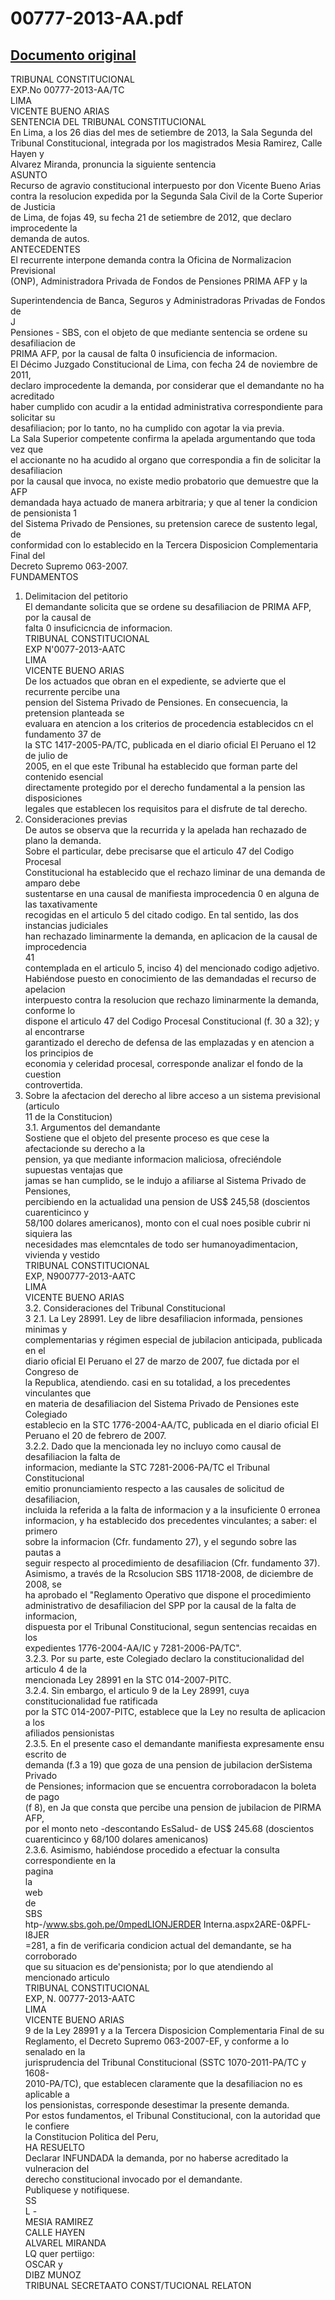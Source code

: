 
00777-2013-AA.pdf
=================
  
[Documento original](https://tc.gob.pe/jurisprudencia/2013/00777-2013-AA.pdf)  
---  
TRIBUNAL CONSTITUCIONAL  
EXP.No 00777-2013-AA/TC  
LIMA  
VICENTE BUENO ARIAS  
SENTENCIA DEL TRIBUNAL CONSTITUCIONAL  
En Lima, a los 26 dias del mes de setiembre de 2013, la Sala Segunda del  
Tribunal Constitucional, integrada por los magistrados Mesia Ramirez, Calle Hayen y  
Alvarez Miranda, pronuncia la siguiente sentencia  
ASUNTO  
Recurso de agravio constitucional interpuesto por don Vicente Bueno Arias  
contra la resolucion expedida por la Segunda Sala Civil de la Corte Superior de Justicia  
de Lima, de fojas 49, su fecha 21 de setiembre de 2012, que declaro improcedente la  
demanda de autos.  
ANTECEDENTES  
El recurrente interpone demanda contra la Oficina de Normalizacion Previsional  
(ONP), Administradora Privada de Fondos de Pensiones PRIMA AFP y la  
  
Superintendencia de Banca, Seguros y Administradoras Privadas de Fondos de  
J  
Pensiones - SBS, con el objeto de que mediante sentencia se ordene su desafiliacion de  
PRIMA AFP, por la causal de falta 0 insuficiencia de informacion.  
El Décimo Juzgado Constitucional de Lima, con fecha 24 de noviembre de 2011,  
declaro improcedente la demanda, por considerar que el demandante no ha acreditado  
haber cumplido con acudir a la entidad administrativa correspondiente para solicitar su  
desafiliacion; por lo tanto, no ha cumplido con agotar la via previa.  
La Sala Superior competente confirma la apelada argumentando que toda vez que  
el accionante no ha acudido al organo que correspondia a fin de solicitar la desafiliacion  
por la causal que invoca, no existe medio probatorio que demuestre que la AFP  
demandada haya actuado de manera arbitraria; y que al tener la condicion de pensionista 1  
del Sistema Privado de Pensiones, su pretension carece de sustento legal, de  
conformidad con lo establecido en la Tercera Disposicion Complementaria Final del  
Decreto Supremo 063-2007.  
FUNDAMENTOS  
1. Delimitacion del petitorio  
El demandante solicita que se ordene su desafiliacion de PRIMA AFP, por la causal de  
falta 0 insuficicncia de informacion.  
TRIBUNAL CONSTITUCIONAL  
EXP N'0077-2013-AATC  
LIMA  
VICENTE BUENO ARIAS  
De los actuados que obran en el expediente, se advierte que el recurrente percibe una  
pension del Sistema Privado de Pensiones. En consecuencia, la pretension planteada se  
evaluara en atencion a los criterios de procedencia establecidos cn el fundamento 37 de  
la STC 1417-2005-PA/TC, publicada en el diario oficial El Peruano el 12 de julio de  
2005, en el que este Tribunal ha establecido que forman parte del contenido esencial  
directamente protegido por el derecho fundamental a la pension las disposiciones  
legales que establecen los requisitos para el disfrute de tal derecho.  
2. Consideraciones previas  
De autos se observa que la recurrida y la apelada han rechazado de plano la demanda.  
Sobre el particular, debe precisarse que el articulo 47 del Codigo Procesal  
Constitucional ha establecido que el rechazo liminar de una demanda de amparo debe  
sustentarse en una causal de manifiesta improcedencia 0 en alguna de las taxativamente  
recogidas en el articulo 5 del citado codigo. En tal sentido, las dos instancias judiciales  
han rechazado liminarmente la demanda, en aplicacion de la causal de improcedencia  
41  
contemplada en el articulo 5, inciso 4) del mencionado codigo adjetivo.  
Habiéndose puesto en conocimiento de las demandadas el recurso de apelacion  
interpuesto contra la resolucion que rechazo liminarmente la demanda, conforme lo  
dispone el articulo 47 del Codigo Procesal Constitucional (f. 30 a 32); y al encontrarse  
garantizado el derecho de defensa de las emplazadas y en atencion a los principios de  
economia y celeridad procesal, corresponde analizar el fondo de la cuestion  
controvertida.  
3. Sobre la afectacion del derecho al libre acceso a un sistema previsional (articulo  
11 de la Constitucion)  
3.1. Argumentos del demandante  
Sostiene que el objeto del presente proceso es que cese la afectacionde su derecho a la  
pension, ya que mediante informacion maliciosa, ofreciéndole supuestas ventajas que  
jamas se han cumplido, se le indujo a afiliarse al Sistema Privado de Pensiones,  
percibiendo en la actualidad una pension de US$ 245,58 (doscientos cuarenticinco y  
58/100 dolares americanos), monto con el cual noes posible cubrir ni siquiera las  
necesidades mas elemcntales de todo ser humanoyadimentacion, vivienda y vestido  
TRIBUNAL CONSTITUCIONAL  
EXP, N900777-2013-AATC  
LIMA  
VICENTE BUENO ARIAS  
3.2. Consideraciones del Tribunal Constitucional  
3 2.1. La Ley 28991. Ley de libre desafiliacion informada, pensiones minimas y  
complementarias y régimen especial de jubilacion anticipada, publicada en el  
diario oficial El Peruano el 27 de marzo de 2007, fue dictada por el Congreso de  
la Republica, atendiendo. casi en su totalidad, a los precedentes vinculantes que  
en materia de desafiliacion del Sistema Privado de Pensiones este Colegiado  
establecio en la STC 1776-2004-AA/TC, publicada en el diario oficial El  
Peruano el 20 de febrero de 2007.  
3.2.2. Dado que la mencionada ley no incluyo como causal de desafiliacion la falta de  
informacion, mediante la STC 7281-2006-PA/TC el Tribunal Constitucional  
emitio pronunciamiento respecto a las causales de solicitud de desafiliacion,  
incluida la referida a la falta de informacion y a la insuficiente 0 erronea  
informacion, y ha establecido dos precedentes vinculantes; a saber: el primero  
sobre la informacion (Cfr. fundamento 27), y el segundo sobre las pautas a  
seguir respecto al procedimiento de desafiliacion (Cfr. fundamento 37).  
Asimismo, a través de la Rcsolucion SBS 11718-2008, de diciembre de 2008, se  
ha aprobado el "Reglamento Operativo que dispone el procedimiento  
administrativo de desafiliacion del SPP por la causal de la falta de informacion,  
dispuesta por el Tribunal Constitucional, segun sentencias recaidas en los  
expedientes 1776-2004-AA/IC y 7281-2006-PA/TC".  
3.2.3. Por su parte, este Colegiado declaro la constitucionalidad del articulo 4 de la  
mencionada Ley 28991 en la STC 014-2007-PITC.  
3.2.4. Sin embargo, el articulo 9 de la Ley 28991, cuya constitucionalidad fue ratificada  
por la STC 014-2007-PITC, establece que la Ley no resulta de aplicacion a los   
afiliados pensionistas  
2.3.5. En el presente caso el demandante manifiesta expresamente ensu escrito de  
demanda (f.3 a 19) que goza de una pension de jubilacion derSistema Privado  
de Pensiones; informacion que se encuentra corroboradacon la boleta de pago  
(f 8), en Ja que consta que percibe una pension de jubilacion de PIRMA AFP,  
por el monto neto -descontando EsSalud- de US$ 245.68 (doscientos  
cuarenticinco y 68/100 dolares amenicanos)  
2.3.6. Asimismo, habiéndose procedido a efectuar la consulta correspondiente en la  
pagina  
la  
web  
de  
SBS  
htp-/www.sbs.goh.pe/0mpedLIONJERDER Interna.aspx2ARE-0&PFL-I8JER  
=281, a fin de verificaria condicion actual del demandante, se ha corroborado  
que su situacion es de'pensionista; por lo que atendiendo al mencionado articulo  
TRIBUNAL CONSTITUCIONAL  
EXP, N. 00777-2013-AATC  
LIMA  
VICENTE BUENO ARIAS  
9 de la Ley 28991 y a la Tercera Disposicion Complementaria Final de su  
Reglamento, el Decreto Supremo 063-2007-EF, y conforme a lo senalado en la  
jurisprudencia del Tribunal Constitucional (SSTC 1070-2011-PA/TC y 1608-  
2010-PA/TC), que establecen claramente que la desafiliacion no es aplicable a  
los pensionistas, corresponde desestimar la presente demanda.  
Por estos fundamentos, el Tribunal Constitucional, con la autoridad que le confiere  
la Constitucion Politica del Peru,  
HA RESUELTO  
Declarar INFUNDADA la demanda, por no haberse acreditado la vulneracion del  
derecho constitucional invocado por el demandante.  
Publiquese y notifiquese.  
SS  
L -  
MESIA RAMIREZ  
CALLE HAYEN  
ALVAREL MIRANDA  
LQ quer pertiigo:  
OSCAR y  
DIBZ MUNOZ  
TRIBUNAL SECRETAATO CONST/TUCIONAL RELATON